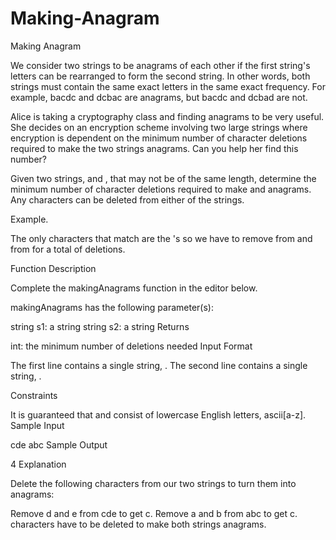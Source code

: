 # Making-Anagram
Making Anagram

We consider two strings to be anagrams of each other if the first string's letters can be rearranged to form the second string. In other words, both strings must contain the same exact letters in the same exact frequency. For example, bacdc and dcbac are anagrams, but bacdc and dcbad are not.

Alice is taking a cryptography class and finding anagrams to be very useful. She decides on an encryption scheme involving two large strings where encryption is dependent on the minimum number of character deletions required to make the two strings anagrams. Can you help her find this number?

Given two strings,  and , that may not be of the same length, determine the minimum number of character deletions required to make  and  anagrams. Any characters can be deleted from either of the strings.

Example.


The only characters that match are the 's so we have to remove  from  and  from  for a total of  deletions.

Function Description

Complete the makingAnagrams function in the editor below.

makingAnagrams has the following parameter(s):

string s1: a string
string s2: a string
Returns

int: the minimum number of deletions needed
Input Format

The first line contains a single string, .
The second line contains a single string, .

Constraints

It is guaranteed that  and  consist of lowercase English letters, ascii[a-z].
Sample Input

cde
abc
Sample Output

4
Explanation

Delete the following characters from our two strings to turn them into anagrams:

Remove d and e from cde to get c.
Remove a and b from abc to get c.
 characters have to be deleted to make both strings anagrams.
